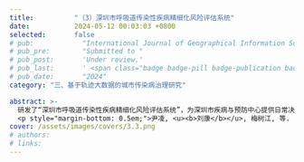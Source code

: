```yaml
---
title:          "（3）深圳市呼吸道传染性疾病精细化风险评估系统"
date:           2024-05-12 00:03:03 +0800
selected:       false
# pub:            "International Journal of Geographical Information Science (IJGIS)"
# pub_pre:        "Submitted to "
# pub_post:       'Under review.'
# pub_last:       ' <span class="badge badge-pill badge-publication badge-success">Spotlight</span>'
# pub_date:       "2024"
category: "三、基于轨迹大数据的城市传染病治理研究"

abstract: >-
  研发了“深圳市呼吸道传染性疾病精细化风险评估系统”，为深圳市疾病与预防中心提供日常决策辅助支持。该系统以深圳市COVID-19和流感为例，在500米精细格网尺度上研发了融合人口流动的城市内部呼吸道传染病时空传播建模技术，评估城市内部传染病初始暴发位置所致风险，定量识别城市内部关键空间传播节点，支撑社区人口流动管制效果的高效模拟。此外，该技术已被推广至新疆自治区乌鲁木齐市，协助该市搭建平战结合的防控决策系统。
  <p style="margin-bottom: 0.5em;">尹凌, <u><b>刘康</b></u>, 梅树江, 等. 呼吸道传染病时空传播风险精细化评估系统构建与应用[J]. 中国卫生信息管理杂志, 2024, 21(05): 653-660. </p>
cover: /assets/images/covers/3.3.png
# authors:
# links:
---
```

